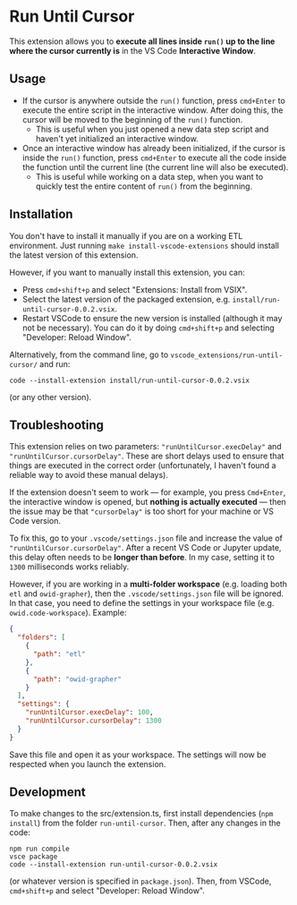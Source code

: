 # Run Until Cursor

This extension allows you to **execute all lines inside `run()` up to the line where the cursor currently is** in the VS Code **Interactive Window**.

## Usage
* If the cursor is anywhere outside the `run()` function, press `cmd+Enter` to execute the entire script in the interactive window. After doing this, the cursor will be moved to the beginning of the `run()` function.
  * This is useful when you just opened a new data step script and haven't yet initialized an interactive window.
* Once an interactive window has already been initialized, if the cursor is inside the `run()` function, press `cmd+Enter` to execute all the code inside the function until the current line (the current line will also be executed).
  * This is useful while working on a data step, when you want to quickly test the entire content of `run()` from the beginning.

## Installation

You don't have to install it manually if you are on a working ETL environment. Just running `make install-vscode-extensions` should install the latest version of this extension.

However, if you want to manually install this extension, you can:
- Press `cmd+shift+p` and select "Extensions: Install from VSIX".
- Select the latest version of the packaged extension, e.g. `install/run-until-cursor-0.0.2.vsix`.
- Restart VSCode to ensure the new version is installed (although it may not be necessary). You can do it by doing `cmd+shift+p` and selecting "Developer: Reload Window".

Alternatively, from the command line, go to `vscode_extensions/run-until-cursor/` and run:
```
code --install-extension install/run-until-cursor-0.0.2.vsix
```
(or any other version).

## Troubleshooting

This extension relies on two parameters: `"runUntilCursor.execDelay"` and `"runUntilCursor.cursorDelay"`. These are short delays used to ensure that things are executed in the correct order (unfortunately, I haven't found a reliable way to avoid these manual delays).

If the extension doesn't seem to work — for example, you press `Cmd+Enter`, the interactive window is opened, but **nothing is actually executed** — then the issue may be that `"cursorDelay"` is too short for your machine or VS Code version.

To fix this, go to your `.vscode/settings.json` file and increase the value of `"runUntilCursor.cursorDelay"`. After a recent VS Code or Jupyter update, this delay often needs to be **longer than before**. In my case, setting it to `1300` milliseconds works reliably.

However, if you are working in a **multi-folder workspace** (e.g. loading both `etl` and `owid-grapher`), then the `.vscode/settings.json` file will be ignored. In that case, you need to define the settings in your workspace file (e.g. `owid.code-workspace`). Example:

```json
{
  "folders": [
    {
      "path": "etl"
    },
    {
      "path": "owid-grapher"
    }
  ],
  "settings": {
    "runUntilCursor.execDelay": 100,
    "runUntilCursor.cursorDelay": 1300
  }
}
```

Save this file and open it as your workspace. The settings will now be respected when you launch the extension.

## Development

To make changes to the src/extension.ts, first install dependencies (`npm install`) from the folder `run-until-cursor`. Then, after any changes in the code:
```
npm run compile
vsce package
code --install-extension run-until-cursor-0.0.2.vsix
```
(or whatever version is specified in `package.json`). Then, from VSCode, `cmd+shift+p` and select "Developer: Reload Window".
